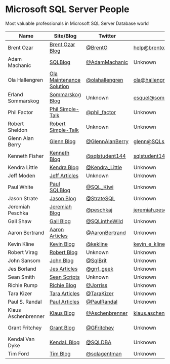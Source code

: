 # Microsoft SQL Server People
Most valuable professionals in Microsoft SQL Server Database world

| Name                | Site/Blog                  | Twitter           | Email                             | MVP | MVP page         |
|---------------------|----------------------------|-------------------|-----------------------------------|----:|------------------|
| Brent Ozar          | [Brent Ozar Blog]          | [@BrentO]         | help@brentozar.com                | 7   | [Ozar MVP]       |
| Adam Machanic       | [SQLBlog]                  | [@AdamMachanic]   | Unknown                           | 12  | [Machanic MVP]   |
| Ola Hallengren      | [Ola Maintenance Solution] | [@olahallengren]  | ola@hallengren.com                | 3   | [Hallengren MVP] |
| Erland Sommarskog   | [Sommarskog Blog]          | Unknown           | esquel@sommarskog.se              | 13  | [Sommarskog MVP] |
| Phil Factor         | [Phil Simple-Talk]         | [@phil_factor]    | Unknown                           | -   | -                |
| Robert Sheldon      | [Robert Simple-Talk]       | Unknown           | Unknown                           | -   | -                |
| Glenn Alan Berry    | [Glenn Blog]               | [@GlennAlanBerry] | glenn@SQLskills.com               | 9   | [Berry MVP]      |
| Kenneth Fisher      | [Kenneth Blog]             | [@sqlstudent144]  | sqlstudent144@gmail.com           | -   | -                |
| Kendra Little       | [Kendra Blog]              | [@Kendra_Little]  | Unknown                           | 4   | [Little MVP]     |
| Jeff Moden          | [Jeff Articles]            | Unknown           | Unknown                           | 8   | [Moden MVP]      |
| Paul White          | [Paul SQLBlog]             | [@SQL_Kiwi]       | Unknown                           | 5   | [White MVP]      |
| Jason Strate        | [Jason Blog]               | [@StrateSQL]      | Unknown                           | 7   | [Strate MVP]     |
| Jeremiah Peschka    | [Jeremiah Blog]            | [@peschkaj]       | jeremiah.peschka@gmail.com        | 5   | [Peschka MVP]    |
| Gail Shaw           | [Gail Blog]                | [@SQLintheWild]   | Unknown                           | 8   | [Shaw MVP]       |
| Aaron Bertrand      | [Aaron Articles]           | [@AaronBertrand]  | Unknown                           | 19  | [Bertrand MVP]   |
| Kevin Kline         | [Kevin Blog]               | [@kekline]        | kevin_e_kline@yahoo.com           | 13  | [Kline MVP]      |
| Robert Virag        | [Robert Blog]              | Unknown           | Unknown                           | -   | -                |
| John Sansom         | [John Blog]                | [@SqlBrit]        | Unknown                           | -   | -                |
| Jes Borland         | [Jes Articles]             | [@grrl_geek]      | Unknown                           | 4   | [Borland MVP]    |
| Sean Smith          | [Sean Scripts]             | Unknown           | Unknown                           | -   | -                |
| Richie Rump         | [Richie Blog]              | [@Jorriss]        | Unknown                           | -   | -                |
| Tara Kizer          | [Tara Articles]            | [@TaraKizer]      | Unknown                           | 9   | [Kizer MVP]      |
| Paul S. Randal      | [Paul Articles]            | [@PaulRandal]     | Unknown                           | 8   | [Randal MVP]     |
| Klaus Aschenbrenner | [Klaus Blog]               | [@Aschenbrenner]  | klaus.aschenbrenner@sqlpassion.at | -   | -                |
| Grant Fritchey      | [Grant Blog]               | [@GFritchey]      | Unknown                           | 7   | [Fritchey MVP]   |
| Kendal Van Dyke     | [KendaL Blog]              | [@SQLDBA]         | Unknown                           | -   | -                |
| Tim Ford            | [Tim Blog]                 | [@sqlagentman]    | Unknown                           | 7   | [Ford MVP]       |


[Brent Ozar Blog]:http://www.brentozar.com/
[SQLBlog]:http://sqlblog.com
[Ola Maintenance Solution]:https://ola.hallengren.com/
[Sommarskog Blog]:http://www.sommarskog.se/
[Phil Simple-Talk]:https://www.simple-talk.com/author/phil-factor/
[Robert Simple-Talk]:https://www.simple-talk.com/author/robert-sheldon/
[Glenn Blog]:https://sqlserverperformance.wordpress.com/
[Kenneth Blog]:http://sqlstudies.com/
[Kendra Blog]:http://www.littlekendra.com/
[Jeff Articles]:http://www.sqlservercentral.com/Authors/Articles/Jeff_Moden/80567/
[Paul SQLBlog]:http://sqlblog.com/blogs/paul_white/
[Jason Blog]:http://www.jasonstrate.com/
[Jeremiah Blog]:http://facility9.com/
[Gail Blog]:http://sqlinthewild.co.za
[Aaron Articles]:http://sqlperformance.com/author/abertrand
[Kevin Blog]:http://kevinekline.com/
[Robert Blog]:http://www.sqlapprentice.net/
[John Blog]:http://www.johnsansom.com/
[Jes Articles]:http://blogs.lessthandot.com/index.php/author/grrlgeek/
[Sean Scripts]:http://www.sqlservercentral.com/Authors/Scripts/Sean_Smith/776614/
[Richie Blog]:http://www.jorriss.net/
[Tara Articles]:https://www.brentozar.com/archive/author/tara/
[Paul Articles]:http://www.sqlskills.com/blogs/paul/
[Klaus Blog]:https://www.sqlpassion.at
[Grant Blog]:http://www.scarydba.com/
[Kendal Blog]:http://www.kendalvandyke.com/
[Tim Blog]:http://thesqlagentman.com/

[@BrentO]:https://twitter.com/BrentO
[@AdamMachanic]:https://twitter.com/AdamMachanic
[@olahallengren]:https://twitter.com/olahallengren
[@phil_factor]:https://twitter.com/phil_factor
[@GlennAlanBerry]:https://twitter.com/GlennAlanBerry
[@sqlstudent144]:https://twitter.com/sqlstudent144
[@Kendra_Little]:https://twitter.com/Kendra_Little
[@SQL_Kiwi]:https://twitter.com/SQL_Kiwi
[@StrateSQL]:https://twitter.com/StrateSQL
[@peschkaj]:https://twitter.com/peschkaj
[@SQLintheWild]:https://twitter.com/SQLintheWild
[@AaronBertrand]:https://twitter.com/AaronBertrand
[@kekline]:https://twitter.com/kekline
[@SqlBrit]:https://twitter.com/SqlBrit
[@grrl_geek]:https://twitter.com/grrl_geek
[@Jorriss]:https://twitter.com/Jorriss
[@TaraKizer]:https://twitter.com/TaraKizer
[@PaulRandal]:https://twitter.com/PaulRandal
[@Aschenbrenner]:https://twitter.com/Aschenbrenner
[@GFritchey]:https://twitter.com/GFritchey
[@SQLDBA]:https://twitter.com/SQLDBA
[@sqlagentman]:https://twitter.com/sqlagentman

[Ozar MVP]:https://mvp.microsoft.com/en-us/PublicProfile/4025575?fullName=Brent%20%20Ozar
[Machanic MVP]:https://mvp.microsoft.com/en-us/PublicProfile/10761?fullName=Adam%20%20Machanic
[Hallengren MVP]:https://mvp.microsoft.com/en-us/PublicProfile/5000459?fullName=Ola%20%20Hallengren
[Sommarskog MVP]:https://mvp.microsoft.com/en-us/PublicProfile/5440?fullName=erland%20sommarskog
[Berry MVP]:https://mvp.microsoft.com/en-us/PublicProfile/4000600?fullName=Glenn%20Alan%20Berry
[Little MVP]:https://mvp.microsoft.com/en-us/PublicProfile/4039606?fullName=Kendra%20%20Little
[Moden MVP]:https://mvp.microsoft.com/en-us/PublicProfile/4020758?fullName=jeff%20moden
[White MVP]:https://mvp.microsoft.com/en-us/PublicProfile/4032572?fullName=Paul%20%20White
[Strate MVP]:https://mvp.microsoft.com/en-us/PublicProfile/4025370?fullName=Jason%20%20Strate
[Peschka MVP]:https://mvp.microsoft.com/en-us/PublicProfile/4025617?fullName=Jeremiah%20%20Peschka
[Shaw MVP]:https://mvp.microsoft.com/en-us/PublicProfile/4020752?fullName=gail%20shaw
[Bertrand MVP]:https://mvp.microsoft.com/en-us/PublicProfile/8140?fullName=Aaron%20%20Bertrand
[Kline MVP]:https://mvp.microsoft.com/en-us/PublicProfile/9508?fullName=Kevin%20E%20Kline
[Borland MVP]:https://mvp.microsoft.com/en-us/PublicProfile/4039609?fullName=Jes%20%20Borland
[Kizer MVP]:https://mvp.microsoft.com/en-us/PublicProfile/4000602?fullName=Tara%20Lyn%20Kizer
[Randal MVP]:https://mvp.microsoft.com/en-us/PublicProfile/4015673?fullName=Paul%20S.%20Randal
[Fritchey MVP]:https://mvp.microsoft.com/en-us/PublicProfile/4025126?fullName=Grant%20%20Fritchey
[Ford MVP]:https://mvp.microsoft.com/en-us/PublicProfile/4025585?fullName=Timothy%20%20Ford
